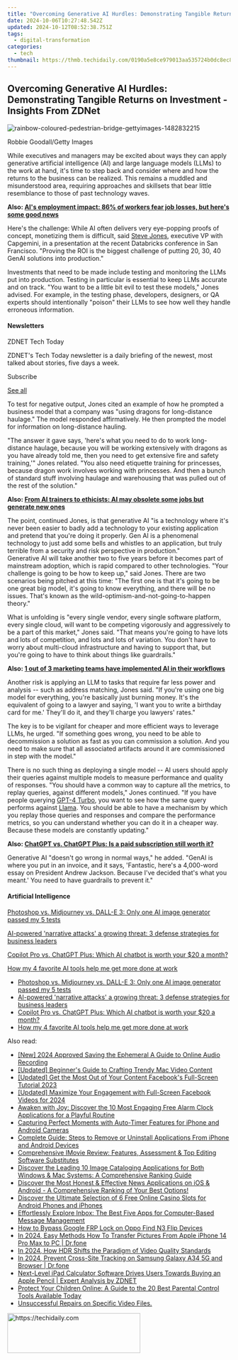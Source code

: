 ```yaml
---
title: "Overcoming Generative AI Hurdles: Demonstrating Tangible Returns on Investment - Insights From ZDNet"
date: 2024-10-06T10:27:48.542Z
updated: 2024-10-12T08:52:38.751Z
tags:
  - digital-transformation
categories:
  - tech
thumbnail: https://thmb.techidaily.com/0190a5e8ce979013aa535724b0dc8ec8d018ff0f571a11067b3efc6f1f0245eb.jpg
---
```


## Overcoming Generative AI Hurdles: Demonstrating Tangible Returns on Investment - Insights From ZDNet

![rainbow-coloured-pedestrian-bridge-gettyimages-1482832215](https://www.zdnet.com/a/img/resize/c1ab10ba63976945497cd6abc7fbf4cdf8dd0213/2024/06/18/a2e19071-6e6a-4016-9980-9e3db11abdc7/rainbow-coloured-pedestrian-bridge-gettyimages-1482832215.jpg?auto=webp&width=1280)

Robbie Goodall/Getty Images

While executives and managers may be excited about ways they can apply generative artificial intelligence (AI) and large language models (LLMs) to the work at hand, it's time to step back and consider where and how the returns to the business can be realized. This remains a muddled and misunderstood area, requiring approaches and skillsets that bear little resemblance to those of past technology waves. 

**Also: [AI's employment impact: 86% of workers fear job losses, but here's some good news](https://www.zdnet.com/article/ai-employment-impact-86-of-workers-fear-job-losses-but-heres-some-good-news/)**

Here's the challenge: While AI often delivers very eye-popping proofs of concept, monetizing them is difficult, said [Steve Jones](https://www.linkedin.com/in/stevegjones/), executive VP with Capgemini, in a presentation at the recent Databricks conference in San Francisco. "Proving the ROI is the biggest challenge of putting 20, 30, 40 GenAI solutions into production."

Investments that need to be made include testing and monitoring the LLMs put into production. Testing in particular is essential to keep LLMs accurate and on track. "You want to be a little bit evil to test these models," Jones advised. For example, in the testing phase, developers, designers, or QA experts should intentionally "poison" their LLMs to see how well they handle erroneous information. 

#### Newsletters

ZDNET Tech Today

ZDNET's Tech Today newsletter is a daily briefing of the newest, most talked about stories, five days a week.

 Subscribe

[See all](https://www.zdnet.com/newsletters/)

To test for negative output, Jones cited an example of how he prompted a business model that a company was "using dragons for long-distance haulage." The model responded affirmatively. He then prompted the model for information on long-distance hauling. 

"The answer it gave says, 'here's what you need to do to work long-distance haulage, because you will be working extensively with dragons as you have already told me, then you need to get extensive fire and safety training,'" Jones related. "You also need etiquette training for princesses, because dragon work involves working with princesses. And then a bunch of standard stuff involving haulage and warehousing that was pulled out of the rest of the solution."

**Also: [From AI trainers to ethicists: AI may obsolete some jobs but generate new ones](https://www.zdnet.com/education/professional-development/from-ai-trainers-to-ethicists-ai-may-obsolete-some-jobs-but-generate-new-ones/)**

The point, continued Jones, is that generative AI "is a technology where it's never been easier to badly add a technology to your existing application and pretend that you're doing it properly. Gen AI is a phenomenal technology to just add some bells and whistles to an application, but truly terrible from a security and risk perspective in production."  
Generative AI will take another two to five years before it becomes part of mainstream adoption, which is rapid compared to other technologies. "Your challenge is going to be how to keep up," said Jones. There are two scenarios being pitched at this time: "The first one is that it's going to be one great big model, it's going to know everything, and there will be no issues. That's known as the wild-optimism-and-not-going-to-happen theory."

What is unfolding is "every single vendor, every single software platform, every single cloud, will want to be competing vigorously and aggressively to be a part of this market," Jones said. "That means you're going to have lots and lots of competition, and lots and lots of variation. You don't have to worry about multi-cloud infrastructure and having to support that, but you're going to have to think about things like guardrails."

**Also: [1 out of 3 marketing teams have implemented AI in their workflows](https://www.zdnet.com/article/1-out-of-3-marketing-teams-have-implemented-ai-in-their-workflows/)**

Another risk is applying an LLM to tasks that require far less power and analysis -- such as address matching, Jones said. "If you're using one big model for everything, you're basically just burning money. It's the equivalent of going to a lawyer and saying, 'I want you to write a birthday card for me.' They'll do it, and they'll charge you lawyers' rates."

The key is to be vigilant for cheaper and more efficient ways to leverage LLMs, he urged. "If something goes wrong, you need to be able to decommission a solution as fast as you can commission a solution. And you need to make sure that all associated artifacts around it are commissioned in step with the model." 

There is no such thing as deploying a single model -- AI users should apply their queries against multiple models to measure performance and quality of responses. "You should have a common way to capture all the metrics, to replay queries, against different models," Jones continued. "If you have people querying [GPT-4 Turbo](https://www.zdnet.com/article/chatgpt-vs-chatgpt-plus-is-a-paid-subscription-still-worth-it/), you want to see how the same query performs against [Llama](https://www.zdnet.com/article/meta-confirms-plans-to-start-rolling-out-llama-3-models-very-soon/). You should be able to have a mechanism by which you replay those queries and responses and compare the performance metrics, so you can understand whether you can do it in a cheaper way. Because these models are constantly updating." 

**Also: [ChatGPT vs. ChatGPT Plus: Is a paid subscription still worth it?](https://www.zdnet.com/article/chatgpt-vs-chatgpt-plus-is-a-paid-subscription-still-worth-it/)**

Generative AI "doesn't go wrong in normal ways," he added. "GenAI is where you put in an invoice, and it says, 'Fantastic, here's a 4,000-word essay on President Andrew Jackson. Because I've decided that's what you meant.' You need to have guardrails to prevent it."  

#### Artificial Intelligence

[Photoshop vs. Midjourney vs. DALL-E 3: Only one AI image generator passed my 5 tests](https://www.zdnet.com/article/is-photoshops-new-text-to-image-as-good-as-midjourney-and-dall-e-we-test-it-and-see/ "Photoshop vs. Midjourney vs. DALL-E 3: Only one AI image generator passed my 5 tests")

[AI-powered 'narrative attacks' a growing threat: 3 defense strategies for business leaders](https://www.zdnet.com/article/ai-powered-narrative-attacks-a-growing-threat-3-defense-strategies-for-business-leaders/ "AI-powered 'narrative attacks' a growing threat: 3 defense strategies for business leaders")

[Copilot Pro vs. ChatGPT Plus: Which AI chatbot is worth your $20 a month?](https://www.zdnet.com/article/copilot-pro-vs-chatgpt-plus-which-is-ai-chatbot-is-worth-your-20-a-month/ "Copilot Pro vs. ChatGPT Plus: Which AI chatbot is worth your $20 a month?")

[How my 4 favorite AI tools help me get more done at work](https://www.zdnet.com/article/how-my-4-favorite-ai-tools-help-me-get-more-done-at-work/ "How my 4 favorite AI tools help me get more done at work")

* [Photoshop vs. Midjourney vs. DALL-E 3: Only one AI image generator passed my 5 tests](https://www.zdnet.com/article/is-photoshops-new-text-to-image-as-good-as-midjourney-and-dall-e-we-test-it-and-see/ "Photoshop vs. Midjourney vs. DALL-E 3: Only one AI image generator passed my 5 tests")
* [AI-powered 'narrative attacks' a growing threat: 3 defense strategies for business leaders](https://www.zdnet.com/article/ai-powered-narrative-attacks-a-growing-threat-3-defense-strategies-for-business-leaders/ "AI-powered 'narrative attacks' a growing threat: 3 defense strategies for business leaders")
* [Copilot Pro vs. ChatGPT Plus: Which AI chatbot is worth your $20 a month?](https://www.zdnet.com/article/copilot-pro-vs-chatgpt-plus-which-is-ai-chatbot-is-worth-your-20-a-month/ "Copilot Pro vs. ChatGPT Plus: Which AI chatbot is worth your $20 a month?")
* [How my 4 favorite AI tools help me get more done at work](https://www.zdnet.com/article/how-my-4-favorite-ai-tools-help-me-get-more-done-at-work/ "How my 4 favorite AI tools help me get more done at work")

<ins class="adsbygoogle"
     style="display:block"
     data-ad-format="autorelaxed"
     data-ad-client="ca-pub-7571918770474297"
     data-ad-slot="1223367746"></ins>

<ins class="adsbygoogle"
     style="display:block"
     data-ad-client="ca-pub-7571918770474297"
     data-ad-slot="8358498916"
     data-ad-format="auto"
     data-full-width-responsive="true"></ins>

<span class="atpl-alsoreadstyle">Also read:</span>
<div><ul>
<li><a href="https://screen-sharing-recording.techidaily.com/new-2024-approved-saving-the-ephemeral-a-guide-to-online-audio-recording/"><u>[New] 2024 Approved Saving the Ephemeral A Guide to Online Audio Recording</u></a></li>
<li><a href="https://youtube-videos.techidaily.com/updated-beginners-guide-to-crafting-trendy-mac-video-content/"><u>[Updated] Beginner's Guide to Crafting Trendy Mac Video Content</u></a></li>
<li><a href="https://facebook-clips.techidaily.com/updated-get-the-most-out-of-your-content-facebooks-full-screen-tutorial-2023/"><u>[Updated] Get the Most Out of Your Content Facebook's Full-Screen Tutorial 2023</u></a></li>
<li><a href="https://facebook-clips.techidaily.com/updated-maximize-your-engagement-with-full-screen-facebook-videos-for-2024/"><u>[Updated] Maximize Your Engagement with Full-Screen Facebook Videos for 2024</u></a></li>
<li><a href="https://app-tips.techidaily.com/awaken-with-joy-discover-the-10-most-engaging-free-alarm-clock-applications-for-a-playful-routine/"><u>Awaken with Joy: Discover the 10 Most Engaging Free Alarm Clock Applications for a Playful Routine</u></a></li>
<li><a href="https://app-tips.techidaily.com/capturing-perfect-moments-with-auto-timer-features-for-iphone-and-android-cameras/"><u>Capturing Perfect Moments with Auto-Timer Features for iPhone and Android Cameras</u></a></li>
<li><a href="https://app-tips.techidaily.com/complete-guide-steps-to-remove-or-uninstall-applications-from-iphone-and-android-devices/"><u>Complete Guide: Steps to Remove or Uninstall Applications From iPhone and Android Devices</u></a></li>
<li><a href="https://app-tips.techidaily.com/comprehensive-imovie-review-features-assessment-and-top-editing-software-substitutes/"><u>Comprehensive IMovie Review: Features, Assessment & Top Editing Software Substitutes</u></a></li>
<li><a href="https://app-tips.techidaily.com/discover-the-leading-10-image-cataloging-applications-for-both-windows-and-mac-systems-a-comprehensive-ranking-guide/"><u>Discover the Leading 10 Image Cataloging Applications for Both Windows & Mac Systems: A Comprehensive Ranking Guide</u></a></li>
<li><a href="https://app-tips.techidaily.com/discover-the-most-honest-and-effective-news-applications-on-ios-and-android-a-comprehensive-ranking-of-your-best-options/"><u>Discover the Most Honest & Effective News Applications on iOS & Android - A Comprehensive Ranking of Your Best Options!</u></a></li>
<li><a href="https://app-tips.techidaily.com/discover-the-ultimate-selection-of-6-free-online-casino-slots-for-android-phones-and-iphones/"><u>Discover the Ultimate Selection of 6 Free Online Casino Slots for Android Phones and iPhones</u></a></li>
<li><a href="https://app-tips.techidaily.com/effortlessly-explore-inbox-the-best-five-apps-for-computer-based-message-management/"><u>Effortlessly Explore Inbox: The Best Five Apps for Computer-Based Message Management</u></a></li>
<li><a href="https://android-frp.techidaily.com/how-to-bypass-google-frp-lock-on-oppo-find-n3-flip-devices-by-drfone-android/"><u>How to Bypass Google FRP Lock on Oppo Find N3 Flip Devices</u></a></li>
<li><a href="https://iphone-transfer.techidaily.com/in-2024-easy-methods-how-to-transfer-pictures-from-apple-iphone-14-pro-max-to-pc-drfone-by-drfone-transfer-from-ios/"><u>In 2024, Easy Methods How To Transfer Pictures From Apple iPhone 14 Pro Max to PC | Dr.fone</u></a></li>
<li><a href="https://some-knowledge.techidaily.com/in-2024-how-hdr-shifts-the-paradigm-of-video-quality-standards/"><u>In 2024, How HDR Shifts the Paradigm of Video Quality Standards</u></a></li>
<li><a href="https://phone-solutions.techidaily.com/in-2024-prevent-cross-site-tracking-on-samsung-galaxy-a34-5g-and-browser-drfone-by-drfone-virtual-android/"><u>In 2024, Prevent Cross-Site Tracking on Samsung Galaxy A34 5G and Browser | Dr.fone</u></a></li>
<li><a href="https://tech-haven.techidaily.com/next-level-ipad-calculator-software-drives-users-towards-buying-an-apple-pencil-expert-analysis-by-zdnet/"><u>Next-Level iPad Calculator Software Drives Users Towards Buying an Apple Pencil | Expert Analysis by ZDNET</u></a></li>
<li><a href="https://app-tips.techidaily.com/protect-your-children-online-a-guide-to-the-20-best-parental-control-tools-available-today/"><u>Protect Your Children Online: A Guide to the 20 Best Parental Control Tools Available Today</u></a></li>
<li><a href="https://data-wizards.techidaily.com/unsuccessful-repairs-on-specific-video-files/"><u>Unsuccessful Repairs on Specific Video Files.</u></a></li>
</ul></div>

<!-- affiliate ads begin -->
<a href="https://laganoo.pxf.io/c/5597632/1528685/16446" target="_top" id="1528685">
  <img src="//a.impactradius-go.com/display-ad/16446-1528685" border="0" alt="https://techidaily.com" width="300" height="90"/>
</a>
<img height="0" width="0" src="https://laganoo.pxf.io/i/5597632/1528685/16446" style="position:absolute;visibility:hidden;" border="0" />
<!-- affiliate ads end -->

